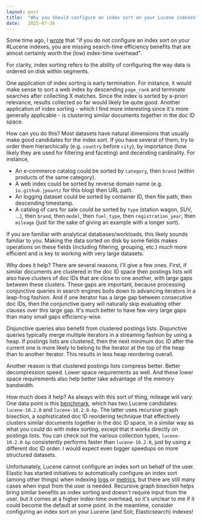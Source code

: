 ```yaml
---
layout: post
title:  "Why you should configure an index sort on your Lucene indexes"
date:   2025-07-26
---
```


Some time ago, I [wrote](https://x.com/jpountz/status/1907454969877291035) that "if you do not configure an index sort on your #Lucene indexes, you are missing search-time efficiency benefits that are almost certainly worth the (low) index-time overhead".

For clarity, index sorting refers to the ability of configuring the way data is ordered on disk within segments.

One application of index sorting is early termination. For instance, it would make sense to sort a web index by descending `page_rank` and terminate searches after collecting X matches. Since the index is sorted by a-priori relevance, results collected so far would likely be quite good. Another application of index sorting - which I find more interesting since it's more generally applicable - is clustering similar documents together in the doc ID space.

How can you do this? Most datasets have natural dimensions that usually make good candidates for the index sort. If you have several of them, try to order them hierarchically (e.g. `country` before `city`), by importance (how likely they are used for filtering and faceting) and decending cardinality. For instance,
 - An e-commerce catalog could be sorted by `category`, then `brand` (within products of the same category).
 - A web index could be sorted by reverse domain name (e.g. `ìo.github.jpountz` for this blog) then URL path.
 - An logging dataset could be sorted by container ID, then file path, then descending timestamp.
 - A catalog of cars for sale could be sorted by  `type` (station wagon, SUV, ...), then `brand`, then `model`, then `fuel_type`, then `registration_year`, then `mileage` (just for the sake of giving an example with a longer sort).

If you are familiar with analytical databases/workloads, this likely sounds familiar to you. Making the data sorted on disk by some fields makes operations on these fields (including filtering, grouping, etc.) _much_ more efficient and is key to working with very large datasets.

Why does it help? There are several reasons, I'll give a few ones. First, if similar documents are clustered in the doc ID space then postings lists will also have clusters of doc IDs that are close to one another, with large gaps between these clusters. These gaps are important, because processing conjunctive queries in search engines boils down to advancing iterators in a leap-frog fashion. And if one iterator has a large gap between consecutive doc IDs, then the conjunctive query will naturally skip evaluating other clauses over this large gap. It's much better to have few very large gaps than many small gaps efficiency-wise.

Disjunctive queries also benefit from clustered postings lists. Disjunctive queries typically merge multiple iterators in a streaming fashion by using a heap. If postings lists are clustered, then the next minimum doc ID after the current one is more likely to belong to the iterator at the top of the heap than to another iterator. This results in less heap reordering overall. 

Another reason is that clustered postings lists compress better. Better decompression speed. Lower space requirements as well. And these lower space requirements also help better take advantage of the memory bandwidth.

How much does it help? As always with this sort of thing, mileage will vary. One data point is this [benchmark](https://tantivy-search.github.io/bench/), which has two Lucene candidates: `lucene-10.2.0` and `lucene-10.2.0-bp`. The latter uses recursive graph bisection, a sophisticated doc ID reordering technique that effectively clusters similar documents together in the doc ID space, in a similar way as what you could do with index sorting, except that it works directly on postings lists. You can check out the various collection types, `lucene-10.2.0-bp` consistently performs faster than `lucene-10.2.0`, just by using a different doc ID order. I would expect even bigger speedups on more structured datasets.

Unfortunately, Lucene cannot configure an index sort on behalf of the user. Elastic has started initiatives to automatically configure an index sort (among other things) when indexing [logs](https://www.elastic.co/search-labs/blog/elasticsearch-logsdb-index-mode) or [metrics](https://www.elastic.co/docs/manage-data/data-store/data-streams/time-series-data-stream-tsds), but there are still many cases when input from the user is needed. Recursive graph bisection helps bring similar
benefits as index sorting and doesn't require input from the user, but it comes at a higher index-time overhead, so it's unclear to me if it could become the default at some point. In the meantime, consider configuring an index sort on your Lucene (and Solr, Elasticsearch) indexes!

